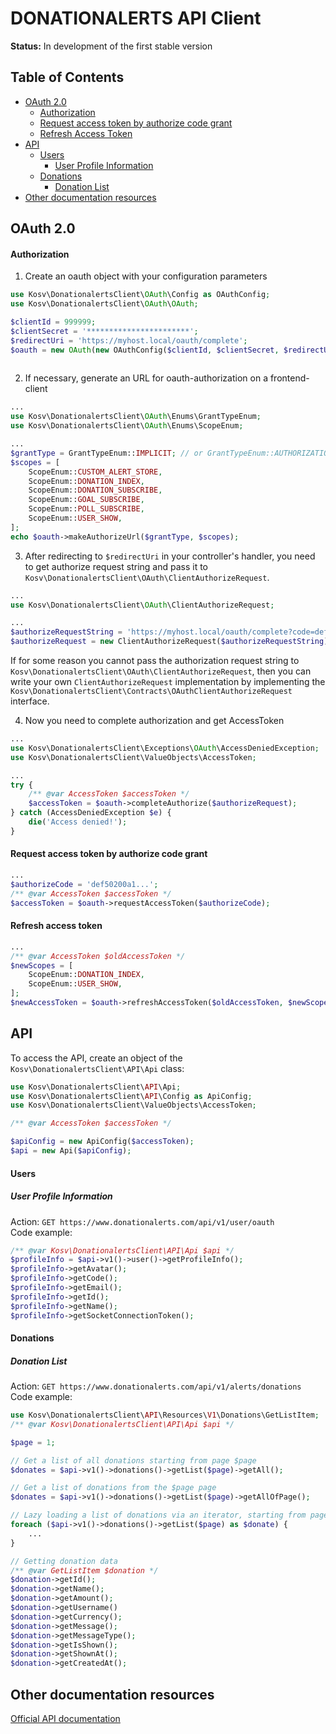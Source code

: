 # DONATIONALERTS API Client
**Status:** In development of the first stable version

## Table of Contents
- [OAuth 2.0](#oauth-2.0)
    - [Authorization](#authorization)
    - [Request access token by authorize code grant](#request-access-token-by-authorize-code-grant)
    - [Refresh Access Token](#refresh-access-token)
- [API](#api)  
    - [Users](#users)
      - [User Profile Information](#user-profile-information)
    - [Donations](#donations)
      - [Donation List](#donation-list)
- [Other documentation resources](#other-documentation-resources)    

    
## OAuth 2.0

#### Authorization
1. Create an oauth object with your configuration parameters
```php
use Kosv\DonationalertsClient\OAuth\Config as OAuthConfig;
use Kosv\DonationalertsClient\OAuth\OAuth;

$clientId = 999999;
$clientSecret = '***********************';
$redirectUri = 'https://myhost.local/oauth/complete';
$oauth = new OAuth(new OAuthConfig($clientId, $clientSecret, $redirectUri));
 
```

 2. If necessary, generate an URL for oauth-authorization on a frontend-client
```php
...
use Kosv\DonationalertsClient\OAuth\Enums\GrantTypeEnum;
use Kosv\DonationalertsClient\OAuth\Enums\ScopeEnum;

...
$grantType = GrantTypeEnum::IMPLICIT; // or GrantTypeEnum::AUTHORIZATION_CODE
$scopes = [
    ScopeEnum::CUSTOM_ALERT_STORE,
    ScopeEnum::DONATION_INDEX,
    ScopeEnum::DONATION_SUBSCRIBE,
    ScopeEnum::GOAL_SUBSCRIBE,
    ScopeEnum::POLL_SUBSCRIBE,
    ScopeEnum::USER_SHOW,
];
echo $oauth->makeAuthorizeUrl($grantType, $scopes);
```

3. After redirecting to `$redirectUri` in your controller's handler, you need to get authorize request string and pass it to `Kosv\DonationalertsClient\OAuth\ClientAuthorizeRequest`.
```php
...
use Kosv\DonationalertsClient\OAuth\ClientAuthorizeRequest;

...
$authorizeRequestString = 'https://myhost.local/oauth/complete?code=def50200a1...';
$authorizeRequest = new ClientAuthorizeRequest($authorizeRequestString);
```
If for some reason you cannot pass the authorization request string to `Kosv\DonationalertsClient\OAuth\ClientAuthorizeRequest`, then you can write your own `ClientAuthorizeRequest` implementation by implementing the `Kosv\DonationalertsClient\Contracts\OAuthClientAuthorizeRequest` interface.

4. Now you need to complete authorization and get AccessToken
```php
...
use Kosv\DonationalertsClient\Exceptions\OAuth\AccessDeniedException;
use Kosv\DonationalertsClient\ValueObjects\AccessToken;

...
try {
    /** @var AccessToken $accessToken */
    $accessToken = $oauth->completeAuthorize($authorizeRequest);
} catch (AccessDeniedException $e) {
    die('Access denied!');
}
```

#### Request access token by authorize code grant
```php
...
$authorizeCode = 'def50200a1...';
/** @var AccessToken $accessToken */
$accessToken = $oauth->requestAccessToken($authorizeCode);
```

#### Refresh access token
```php
...
/** @var AccessToken $oldAccessToken */
$newScopes = [
    ScopeEnum::DONATION_INDEX,
    ScopeEnum::USER_SHOW,
];
$newAccessToken = $oauth->refreshAccessToken($oldAccessToken, $newScopes);
```

## API
To access the API, create an object of the `Kosv\DonationalertsClient\API\Api` class:
```php
use Kosv\DonationalertsClient\API\Api;
use Kosv\DonationalertsClient\API\Config as ApiConfig;
use Kosv\DonationalertsClient\ValueObjects\AccessToken;

/** @var AccessToken $accessToken */

$apiConfig = new ApiConfig($accessToken);
$api = new Api($apiConfig);
```


#### Users
##### User Profile Information
Action: `GET https://www.donationalerts.com/api/v1/user/oauth`  
Code example:
```php
/** @var Kosv\DonationalertsClient\API\Api $api */
$profileInfo = $api->v1()->user()->getProfileInfo();
$profileInfo->getAvatar();
$profileInfo->getCode();
$profileInfo->getEmail();
$profileInfo->getId();
$profileInfo->getName();
$profileInfo->getSocketConnectionToken();
```

#### Donations
##### Donation List
Action: `GET https://www.donationalerts.com/api/v1/alerts/donations`  
Code example:
```php
use Kosv\DonationalertsClient\API\Resources\V1\Donations\GetListItem;
/** @var Kosv\DonationalertsClient\API\Api $api */

$page = 1;

// Get a list of all donations starting from page $page
$donates = $api->v1()->donations()->getList($page)->getAll();

// Get a list of donations from the $page page
$donates = $api->v1()->donations()->getList($page)->getAllOfPage();

// Lazy loading a list of donations via an iterator, starting from page \$page
foreach ($api->v1()->donations()->getList($page) as $donate) {
    ...
}

// Getting donation data
/** @var GetListItem $donation */
$donation->getId();
$donation->getName();
$donation->getAmount();
$donation->getUsername()
$donation->getCurrency();
$donation->getMessage();
$donation->getMessageType();
$donation->getIsShown();
$donation->getShownAt();
$donation->getCreatedAt();
```
## Other documentation resources
[Official API documentation](https://www.donationalerts.com/apidoc)